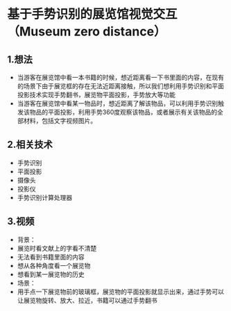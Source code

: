 # 基于手势识别的展览馆视觉交互（Museum zero distance）

## 1.想法
 - 当游客在展览馆中看一本书籍的时候，想近距离看一下书里面的内容，在现有的场景下由于展览框的存在无法近距离接触，所以我们想利用手势识别和平面投影技术实现手势翻书，展览物平面投影，手势放大等功能
 - 当游客在展览馆中看某一物品时，想近距离了解该物品，可以利用手势识别触发该物品的平面投影，利用手势360度观察该物品，或者展示有关该物品的全部材料，包括文字视频图片。

## 2.相关技术
 - 手势识别
 - 平面投影
 - 摄像头
 - 投影仪
 - 手势识别计算处理器

## 3.视频
 - 背景：
  - 展览时看文献上的字看不清楚
  - 无法看到书籍里面的内容
  - 想从各种角度看一个展览物
  - 想看到某一展览物的历史
 - 场景：
  - 用手点一下展览物前的玻璃框，展览物的平面投影就显示出来，通过手势可以让展览物旋转、放大、拉近，书籍可以通过手势翻书

